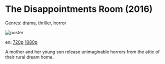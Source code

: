 # The Disappointments Room (2016)

Genres: drama, thriller, horror

![poster](http://image.tmdb.org/t/p/w500/htnXSuO0gMawdCfOZwFEs8kMCl8.jpg)

en:
  [720p](magnet:?xt=urn:btih:C9FED33A10E67EB46373CB8F5E6FA6FD6AFD91E8&tr=udp://glotorrents.pw:6969/announce&tr=udp://tracker.opentrackr.org:1337/announce&tr=udp://torrent.gresille.org:80/announce&tr=udp://tracker.openbittorrent.com:80&tr=udp://tracker.coppersurfer.tk:6969&tr=udp://tracker.leechers-paradise.org:6969&tr=udp://p4p.arenabg.ch:1337&tr=udp://tracker.internetwarriors.net:1337)
  [1080p](magnet:?xt=urn:btih:285CA3A886E8DE6FCF42D293A2404A8AD8F0CAC4&tr=udp://glotorrents.pw:6969/announce&tr=udp://tracker.opentrackr.org:1337/announce&tr=udp://torrent.gresille.org:80/announce&tr=udp://tracker.openbittorrent.com:80&tr=udp://tracker.coppersurfer.tk:6969&tr=udp://tracker.leechers-paradise.org:6969&tr=udp://p4p.arenabg.ch:1337&tr=udp://tracker.internetwarriors.net:1337)
  


A mother and her young son release unimaginable horrors from the attic of their rural dream home.